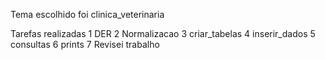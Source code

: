 Tema escolhido foi clinica_veterinaria

Tarefas realizadas
1 DER
2 Normalizacao
3 criar_tabelas
4 inserir_dados
5 consultas
6 prints
7 Revisei trabalho 
